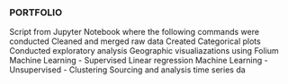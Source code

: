 ### PORTFOLIO 


Script from Jupyter Notebook where the following commands were conducted 
Cleaned and merged raw data 
Created Categorical plots
Conducted exploratory analysis
Geographic visualiazations using Folium
Machine Learning - Supervised Linear regression
Machine Learning - Unsupervised - Clustering
Sourcing and analysis time series da
